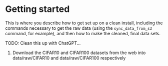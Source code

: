 Getting started
===============

This is where you describe how to get set up on a clean install, including the
commands necessary to get the raw data (using the `sync_data_from_s3` command,
for example), and then how to make the cleaned, final data sets.

TODO: Clean this up with ChatGPT...

1. Download the CIFAR10 and CIFAR100 datasets from the web into data/raw/CIFAR10 and data/raw/CIFAR100 respectively
